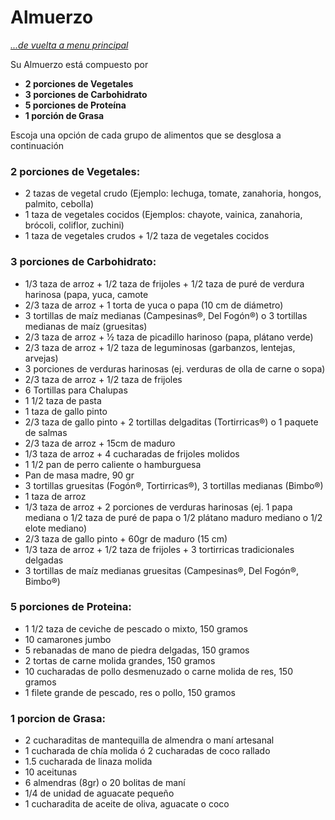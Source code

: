 # Almuerzo
_[...de vuelta a menu principal](./nutri-fit.md)_

Su Almuerzo está compuesto por 
* **2 porciones de Vegetales**
* **3 porciones de Carbohidrato**
* **5 porciones de Proteína**
* **1 porción de Grasa**

Escoja una opción de cada grupo de alimentos que se desglosa a continuación

### 2 porciones de **Vegetales**:

* 2 tazas de vegetal crudo (Ejemplo: lechuga, tomate, zanahoria, hongos, palmito, cebolla)
* 1 taza de vegetales cocidos (Ejemplos: chayote, vainica, zanahoria, brócoli, coliflor, zuchini)
* 1 taza de vegetales crudos + 1/2 taza de vegetales cocidos

### 3 porciones de **Carbohidrato**:

* 1/3 taza de arroz + 1/2 taza de frijoles + 1/2 taza de puré de verdura harinosa (papa, yuca, camote
* 2/3 taza de arroz + 1 torta de yuca o papa (10 cm de diámetro)
* 3 tortillas de maíz medianas (Campesinas®, Del Fogón®) o 3 tortillas medianas de maíz (gruesitas)
* 2/3 taza de arroz + 1⁄2 taza de picadillo harinoso (papa, plátano verde)
* 2/3 taza de arroz + 1/2 taza de leguminosas (garbanzos, lentejas, arvejas)
* 3 porciones de verduras harinosas (ej. verduras de olla de carne o sopa)
* 2/3 taza de arroz + 1/2 taza de frijoles
* 6 Tortillas para Chalupas 
* 1 1/2 taza de pasta
* 1 taza de gallo pinto
* 2/3 taza de gallo pinto + 2 tortillas delgaditas (Tortirricas®) o 1 paquete de salmas
* 2/3 taza de arroz + 15cm de maduro
* 1/3 taza de arroz + 4 cucharadas de frijoles molidos
* 1 1/2 pan de perro caliente o hamburguesa
* Pan de masa madre, 90 gr
* 3 tortillas gruesitas (Fogón®, Tortirricas®), 3 tortillas medianas (Bimbo®) 
* 1 taza de arroz
* 1/3 taza de arroz + 2 porciones de verduras harinosas (ej. 1 papa mediana o 1/2 taza de puré de papa o 1/2 plátano maduro mediano o 1/2 elote mediano)
* 2/3 taza de gallo pinto + 60gr de maduro (15 cm)
* 1/3 taza de arroz + 1/2 taza de frijoles + 3 tortirricas tradicionales delgadas
* 3 tortillas de maíz medianas gruesitas (Campesinas®, Del Fogón®, Bimbo®)

### 5 porciones de **Proteina**:

* 1 1/2 taza de ceviche de pescado o mixto, 150 gramos
* 10 camarones jumbo 
* 5 rebanadas de mano de piedra delgadas, 150 gramos
* 2 tortas de carne molida grandes, 150 gramos
* 10 cucharadas de pollo desmenuzado o carne molida de res, 150 gramos
* 1 filete grande de pescado, res o pollo, 150 gramos

### 1 porcion de **Grasa**:

* 2 cucharaditas de mantequilla de almendra o maní artesanal
* 1 cucharada de chía molida ó 2 cucharadas de coco rallado
* 1.5 cucharada de linaza molida
* 10 aceitunas
* 6 almendras (8gr) o 20 bolitas de maní
* 1/4 de unidad de aguacate pequeño
* 1 cucharadita de aceite de oliva, aguacate o coco